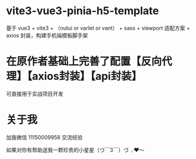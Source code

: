# vite3-vue3-pinia-h5-template

基于 vue3 + vite3 + （nutui or varlet or vant） + sass + viewport 适配方案 + axios 封装，构建手机端模板脚手架

# 在原作者基础上完善了配置【反向代理】【axios封装】【api封装】

可直接用于实战项目开发

# 关于我

加我微信 11150009958 交流经验
 
如果对你有帮助送我一颗珍贵的小星星（づ￣3￣）づ╭❤～
